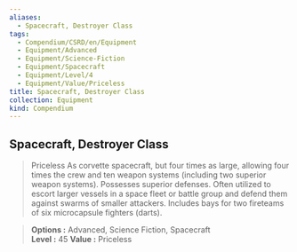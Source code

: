 ```yaml
---
aliases:
  - Spacecraft, Destroyer Class
tags:
  - Compendium/CSRD/en/Equipment
  - Equipment/Advanced
  - Equipment/Science-Fiction
  - Equipment/Spacecraft
  - Equipment/Level/4
  - Equipment/Value/Priceless
title: Spacecraft, Destroyer Class
collection: Equipment
kind: Compendium
---
```

## Spacecraft, Destroyer Class
  
>Priceless As corvette spacecraft, but four times as large, allowing four times the crew and ten weapon systems (including two superior weapon systems). Possesses superior defenses. Often utilized to escort larger vessels in a space fleet or battle group and defend them against swarms of smaller attackers. Includes bays for two fireteams of six microcapsule fighters (darts). 

> **Options :** Advanced, Science Fiction, Spacecraft  
> **Level :** 45 
> **Value :** Priceless